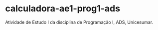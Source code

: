 # calculadora-ae1-prog1-ads

Atividade de Estudo I da disciplina de Programação I, ADS, Unicesumar.
